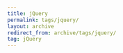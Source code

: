 ```yaml
---
title: jQuery
permalink: tags/jquery/
layout: archive
redirect_from: archive/tags/jquery/
tag: jQuery
---
```


